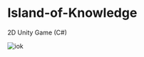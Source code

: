 # Island-of-Knowledge
2D Unity Game (C#)

![iok](https://user-images.githubusercontent.com/43822785/47117830-155bcd80-d298-11e8-98a2-24c0c7c0a116.png)


